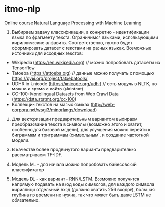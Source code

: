 # itmo-nlp

Online course Natural Language Processing with Machine Learning

1. Выбираем задачу классификации, а конкретно - идентификации языка по фрагменту текста. Ограничимся языками, использующими кириллические алфавиты. Соответственно, нужно будет сформировать датасет с текстами на разных языках. Возможные источники для исходных текстов:
- Wikipedia (https://en.wikipedia.org) // можно попробовать датасеты из Tensorflow
- Tatoeba (https://attoeba.org) // данные можно получать с помощью https://pypi.org/project/tatoebatools/
- UDHR in Unicode (https://unicode.org/udhr) // есть модуль в NLTK, но можно и прямо с сайта (plaintext)
- CC-100: Monolingual Datasets from Web Crawl Data (https://data.statmt.org/cc-100)
- Коллекции текстов на малых языках (http://web-corpora.net/wsgi3/minorlangs/download)

2. Для векторизации предварительным вариантом выбираем преобразование текста в символы (возможно этого и хватит, особенно для базовой модели), для улучшения можно перейти к биграммам и триграммам (символьным), и создание частотной модели.

3. В качестве более продвинутого варианта предварительно рассматриваем TF-IDF.

4. Модель ML - для начала можно попробовать байесовский классификатор

5. Модель DL - как вариант - RNN/LSTM. Возможно получится напрямую подавать на вход коды символов, для каждого символа кириллицы отдельный вход (должно хватить 256 входов), большая глубина по времени не нужна, так что может быть даже LSTM не обязательно.
